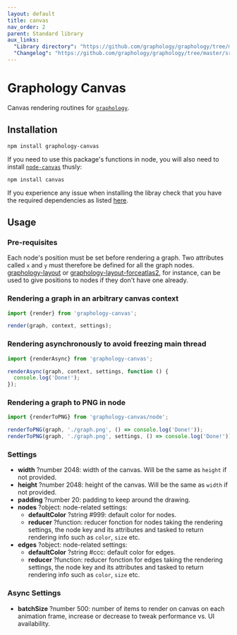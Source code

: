 ```yaml
---
layout: default
title: canvas
nav_order: 2
parent: Standard library
aux_links:
  "Library directory": "https://github.com/graphology/graphology/tree/master/src/canvas"
  "Changelog": "https://github.com/graphology/graphology/tree/master/src/canvas/CHANGELOG.md"
---
```


# Graphology Canvas

Canvas rendering routines for [`graphology`](..).

## Installation

```
npm install graphology-canvas
```

If you need to use this package's functions in node, you will also need to install [`node-canvas`](https://www.npmjs.com/package/canvas) thusly:

```
npm install canvas
```

If you experience any issue when installing the libray check that you have the required dependencies as listed [here](https://www.npmjs.com/package/canvas#compiling).

## Usage

### Pre-requisites

Each node's position must be set before rendering a graph. Two attributes called `x` and `y` must therefore be defined for all the graph nodes. [graphology-layout](/standard-library/layout) or [graphology-layout-forceatlas2](/standard-library/layout-forceatlas2), for instance, can be used to give positions to nodes if they don't have one already.

### Rendering a graph in an arbitrary canvas context

```js
import {render} from 'graphology-canvas';

render(graph, context, settings);
```

### Rendering asynchronously to avoid freezing main thread

```js
import {renderAsync} from 'graphology-canvas';

renderAsync(graph, context, settings, function () {
  console.log('Done!');
});
```

### Rendering a graph to PNG in node

```js
import {renderToPNG} from 'graphology-canvas/node';

renderToPNG(graph, './graph.png', () => console.log('Done!'));
renderToPNG(graph, './graph.png', settings, () => console.log('Done!'));
```

### Settings

- **width** <span class="code">?number</span> <span class="default">2048</span>: width of the canvas. Will be the same as `height` if not provided.
- **height** <span class="code">?number</span> <span class="default">2048</span>: height of the canvas. Will be the same as `width` if not provided.
- **padding** <span class="code">?number</span> <span class="default">20</span>: padding to keep around the drawing.
- **nodes** <span class="code">?object</span>: node-related settings:
  - **defaultColor** <span class="code">?string</span> <span class="default">#999</span>: default color for nodes.
  - **reducer** <span class="code">?function</span>: reducer fonction for nodes taking the rendering settings, the node key and its attributes and tasked to return rendering info such as `color`, `size` etc.
- **edges** <span class="code">?object</span>: node-related settings:
  - **defaultColor** <span class="code">?string</span> <span class="default">#ccc</span>: default color for edges.
  - **reducer** <span class="code">?function</span>: reducer fonction for edges taking the rendering settings, the node key and its attributes and tasked to return rendering info such as `color`, `size` etc.

### Async Settings

- **batchSize** <span class="code">?number</span> <span class="default">500</span>: number of items to render on canvas on each animation frame, increase or decrease to tweak performance vs. UI availability.

